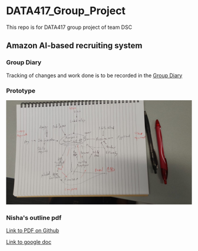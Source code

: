 # DATA417_Group_Project
This repo is for DATA417 group project of team DSC

## Amazon AI-based recruiting system

### Group Diary
Tracking of changes and work done is to be recorded in the [Group Diary](https://docs.google.com/document/d/1C2CSd41y9VPXxJpMA94QP3xomMXTIVKzO-EDZblYChc/edit)  
  

### Prototype
![prototype](prototype.JPG)

### Nisha's outline pdf
[Link to PDF on Github](https://github.com/MattTheRealYoung/DATA417_Group_Project/blob/main/outline%20.pdf)  
  
[Link to google doc](https://docs.google.com/document/d/1EbUHU4czVYoUNK89y1SbcBWrI7OIzctut0_MTYltrKM/edit)
